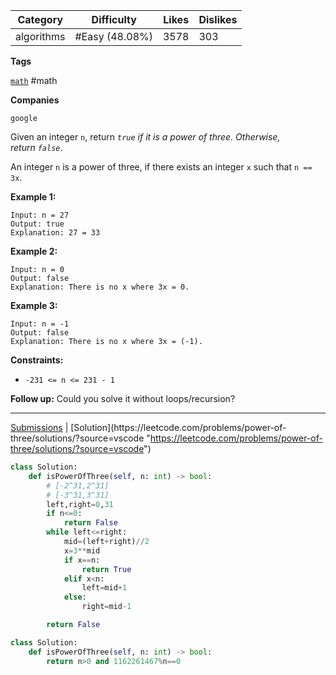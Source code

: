 
| Category   | Difficulty     | Likes | Dislikes |
| ---------- | -------------- | ----- | -------- |
| algorithms | #Easy (48.08%) | 3578  | 303      |

**Tags**

[`math`](https://leetcode.com/tag/math?source=vscode "https://leetcode.com/tag/math?source=vscode") #math

**Companies**

`google`

Given an integer `n`, return _`true` if it is a power of three. Otherwise, return `false`_.

An integer `n` is a power of three, if there exists an integer `x` such that `n == 3x`.

**Example 1:**

```
Input: n = 27
Output: true
Explanation: 27 = 33
```

**Example 2:**

```
Input: n = 0
Output: false
Explanation: There is no x where 3x = 0.
```

**Example 3:**

```
Input: n = -1
Output: false
Explanation: There is no x where 3x = (-1).
```

**Constraints:**

- `-231 <= n <= 231 - 1`

**Follow up:** Could you solve it without loops/recursion?

---

[Submissions](https://leetcode.com/problems/power-of-three/submissions/?source=vscode "https://leetcode.com/problems/power-of-three/submissions/?source=vscode") | [Solution](https://leetcode.com/problems/power-of-three/solutions/?source=vscode "https://leetcode.com/problems/power-of-three/solutions/?source=vscode")

```python
class Solution:
    def isPowerOfThree(self, n: int) -> bool:
        # [-2^31,2^31]
        # [-3^31,3^31]
        left,right=0,31
        if n<=0:
            return False
        while left<=right:
            mid=(left+right)//2
            x=3**mid
            if x==n:
                return True
            elif x<n:
                left=mid+1
            else:
                right=mid-1

        return False

```

```python
class Solution:
    def isPowerOfThree(self, n: int) -> bool:
        return n>0 and 1162261467%n==0

```